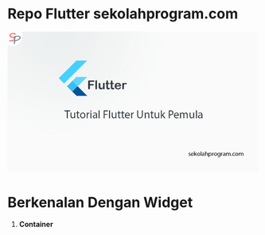 # Repo Flutter sekolahprogram.com
![image](https://raw.githubusercontent.com/sekolahprogram/atr/main/cover/tutorial-flutter-untuk-pemula.png)

# Berkenalan Dengan Widget
1. __Container__ 
